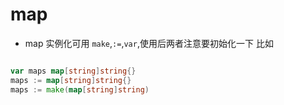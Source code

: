 # map

- map 实例化可用 `make`,`:=`,`var`,使用后两者注意要初始化一下 比如
```go

var maps map[string]string{}
maps := map[string]string{}
maps := make(map[string]string)


```